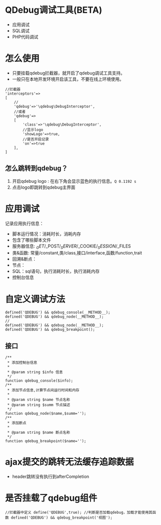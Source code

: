 
# QDebug调试工具(BETA)

- 应用调试
- SQL调试
- PHP代码调试

# 怎么使用

- 只要挂载qdebug拦截器，就开启了qdebug调试工具支持。
- 一般只在本地开发环境开启该工具，不要在线上环境使用。

```
//拦截器
'interceptors'=>
[
	//
	'qdebug'=>'\qdebug\DebugInterceptor',
	//或者
	'qdebug'=>
	[
		'class'=>'\qdebug\DebugInterceptor',
		//显示logo
		'showLogo'=>true,
		//是否开启记录
		'on'=>true
	],
]
```

## 怎么跳转到qdebug？

1. 开启qdebug logo : 在右下角会显示蓝色的执行信息。```Q 0.1192 s```
2. 点击logo即跳转到qdebug主界面

# 应用调试

记录应用执行信息：

- 脚本运行情况：消耗时长，消耗内存
- 包含了哪些脚本文件
- 服务器信息: $_GET/$_POST/$_SERVER/$_COOKIE/$_SESSION/$_FILES
- 类&函数: 常量/constant,类/class,接口/interface,函数/function,trait
- 回溯&断点：
- 节点：
- SQL：sql语句，执行消耗时长，执行消耗内存
- 控制台信息

# 自定义调试方法

```
defined('QDEBUG') && qdebug_console(__METHOD__);
defined('QDEBUG') && qdebug_node(__METHOD__);
//
defined('QDEBUG') && qdebug_node(__METHOD__);
defined('QDEBUG') && qdebug_breakpoint();	
```

## 接口

```
/**
 * 添加控制台信息
 *
 * @param string $info 信息
 */
function qdebug_console($info);
/**
 * 添加节点信息,计算节点间运行时间和内存
 *
 * @param string $name 节点名称
 * @param string $summ 节点描述
 */
function qdebug_node($name,$summ='');
/**
 * 添加断点
 * 
 * @param string $name 断点名称
 */
function qdebug_breakpoint($name='');
```

# ajax提交的跳转无法缓存追踪数据

- header跳转没有执行到afterCompletion


# 是否挂载了qdebug组件

`
//拦截器中定义
define('QDEBUG',true);
//判断是否加载qdebug，加载才能使用其函数
defined('QDEBUG') && qdebug_breakpoint('视图');
`
